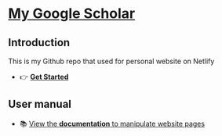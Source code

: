 # [My Google Scholar](https://scholar.google.com/citations?hl=en&pli=1&user=sxHswrEAAAAJ)

## Introduction

This is my Github repo that used for personal website on Netlify

- 👉 [**Get Started**](https://ctang.netlify.app/)

## User manual

- 📚 [View the **documentation** to manipulate website pages](https://wowchemy.com/docs/)


